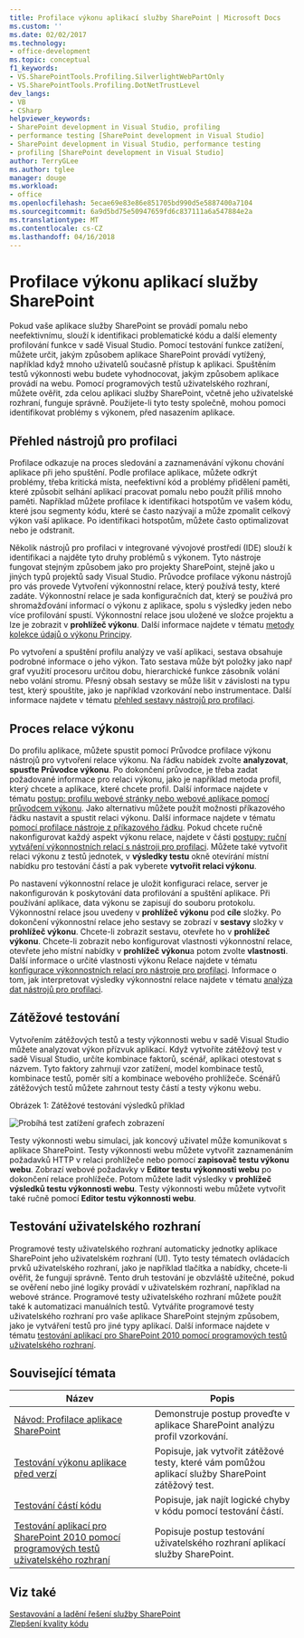 ```yaml
---
title: Profilace výkonu aplikací služby SharePoint | Microsoft Docs
ms.custom: ''
ms.date: 02/02/2017
ms.technology:
- office-development
ms.topic: conceptual
f1_keywords:
- VS.SharePointTools.Profiling.SilverlightWebPartOnly
- VS.SharePointTools.Profiling.DotNetTrustLevel
dev_langs:
- VB
- CSharp
helpviewer_keywords:
- SharePoint development in Visual Studio, profiling
- performance testing [SharePoint development in Visual Studio]
- SharePoint development in Visual Studio, performance testing
- profiling [SharePoint development in Visual Studio]
author: TerryGLee
ms.author: tglee
manager: douge
ms.workload:
- office
ms.openlocfilehash: 5ecae69e83e86e851705bd990d5e5887400a7104
ms.sourcegitcommit: 6a9d5bd75e50947659fd6c837111a6a547884e2a
ms.translationtype: MT
ms.contentlocale: cs-CZ
ms.lasthandoff: 04/16/2018
---
```

# <a name="profiling-the-performance-of-sharepoint-applications"></a>Profilace výkonu aplikací služby SharePoint
 
Pokud vaše aplikace služby SharePoint se provádí pomalu nebo neefektivnímu, slouží k identifikaci problematické kódu a další elementy profilování funkce v sadě Visual Studio. Pomocí testování funkce zatížení, můžete určit, jakým způsobem aplikace SharePoint provádí vytížený, například když mnoho uživatelů současně přístup k aplikaci. Spuštěním testů výkonnosti webu budete vyhodnocovat, jakým způsobem aplikace provádí na webu. Pomocí programových testů uživatelského rozhraní, můžete ověřit, zda celou aplikaci služby SharePoint, včetně jeho uživatelské rozhraní, funguje správně. Použijete-li tyto testy společně, mohou pomoci identifikovat problémy s výkonem, před nasazením aplikace.

## <a name="profiling-tools-overview"></a>Přehled nástrojů pro profilaci

Profilace odkazuje na proces sledování a zaznamenávání výkonu chování aplikace při jeho spuštění. Podle profilace aplikace, můžete odkrýt problémy, třeba kritická místa, neefektivní kód a problémy přidělení paměti, které způsobit selhání aplikací pracovat pomalu nebo použít příliš mnoho paměti. Například můžete profilace k identifikaci hotspotům ve vašem kódu, které jsou segmenty kódu, které se často nazývají a může zpomalit celkový výkon vaší aplikace. Po identifikaci hotspotům, můžete často optimalizovat nebo je odstranit.

Několik nástrojů pro profilaci v integrované vývojové prostředí (IDE) slouží k identifikaci a najděte tyto druhy problémů s výkonem. Tyto nástroje fungovat stejným způsobem jako pro projekty SharePoint, stejně jako u jiných typů projektů sady Visual Studio. Průvodce profilace výkonu nástrojů pro vás provede Vytvoření výkonnostní relace, který používá testy, které zadáte. Výkonnostní relace je sada konfiguračních dat, který se používá pro shromažďování informací o výkonu z aplikace, spolu s výsledky jeden nebo více profilování spustí. Výkonnostní relace jsou uložené ve složce projektu a lze je zobrazit v **prohlížeč výkonu**. Další informace najdete v tématu [metody kolekce údajů o výkonu Principy](/visualstudio/profiling/understanding-performance-collection-methods).

Po vytvoření a spuštění profilu analýzy ve vaší aplikaci, sestava obsahuje podrobné informace o jeho výkon. Tato sestava může být položky jako např graf využití procesoru určitou dobu, hierarchické funkce zásobník volání nebo volání stromu. Přesný obsah sestavy se může lišit v závislosti na typu test, který spouštíte, jako je například vzorkování nebo instrumentace. Další informace najdete v tématu [přehled sestavy nástrojů pro profilaci](http://go.microsoft.com/fwlink/?LinkId=224689).

## <a name="performance-session-process"></a>Proces relace výkonu

Do profilu aplikace, můžete spustit pomocí Průvodce profilace výkonu nástrojů pro vytvoření relace výkonu. Na řádku nabídek zvolte **analyzovat**, **spusťte Průvodce výkonu**. Po dokončení průvodce, je třeba zadat požadované informace pro relaci výkonu, jako je například metoda profil, který chcete a aplikace, které chcete profil. Další informace najdete v tématu [postup: profilu webové stránky nebo webové aplikace pomocí průvodcem výkonu](http://go.microsoft.com/fwlink/?LinkId=224692). Jako alternativu můžete použít možnosti příkazového řádku nastavit a spustit relaci výkonu. Další informace najdete v tématu [pomocí profilace nástroje z příkazového řádku](http://go.microsoft.com/fwlink/?LinkId=224703). Pokud chcete ručně nakonfigurovat každý aspekt výkonu relace, najdete v části [postupy: ruční vytváření výkonnostních relací s nástroji pro profilaci](http://go.microsoft.com/fwlink/?LinkId=224691). Můžete také vytvořit relaci výkonu z testů jednotek, v **výsledky testu** okně otevírání místní nabídku pro testování částí a pak vyberete **vytvořit relaci výkonu**.


Po nastavení výkonnostní relace je uložit konfiguraci relace, server je nakonfigurován k poskytování data profilování a spuštění aplikace. Při používání aplikace, data výkonu se zapisují do souboru protokolu. Výkonnostní relace jsou uvedeny v **prohlížeč výkonu** pod **cíle** složky. Po dokončení výkonnostní relace jeho sestavy se zobrazí v **sestavy** složky v **prohlížeč výkonu**. Chcete-li zobrazit sestavu, otevřete ho v **prohlížeč výkonu**. Chcete-li zobrazit nebo konfigurovat vlastnosti výkonnostní relace, otevřete jeho místní nabídky v **prohlížeč výkonu**a potom zvolte **vlastnosti**. Další informace o určité vlastnosti výkonu Relace najdete v tématu [konfigurace výkonnostních relací pro nástroje pro profilaci](http://go.microsoft.com/fwlink/?LinkId=224694). Informace o tom, jak interpretovat výsledky výkonnostní relace najdete v tématu [analýza dat nástrojů pro profilaci](http://go.microsoft.com/fwlink/?LinkId=224704).

## <a name="stress-testing"></a>Zátěžové testování

Vytvořením zátěžových testů a testy výkonnosti webu v sadě Visual Studio můžete analyzovat výkon přízvuk aplikací. Když vytvoříte zátěžový test v sadě Visual Studio, určíte kombinace faktorů, scénář, aplikaci otestovat s názvem. Tyto faktory zahrnují vzor zatížení, model kombinace testů, kombinace testů, poměr sítí a kombinace webového prohlížeče. Scénářů zátěžových testů můžete zahrnout testy částí a testy výkonu webu.

Obrázek 1: Zátěžové testování výsledků příklad

![Probíhá test zatížení grafech zobrazení](../sharepoint/media/load-webgraphs.png "zobrazení grafech spuštění zátěžového testu")

Testy výkonnosti webu simulaci, jak koncový uživatel může komunikovat s aplikace SharePoint. Testy výkonnosti webu můžete vytvořit zaznamenáním požadavků HTTP v relaci prohlížeče nebo pomocí **zapisovač testu výkonu webu**. Zobrazí webové požadavky v **Editor testu výkonnosti webu** po dokončení relace prohlížeče. Potom můžete ladit výsledky v **prohlížeč výsledků testu výkonnosti webu**. Testy výkonnosti webu můžete vytvořit také ručně pomocí **Editor testu výkonnosti webu**.

## <a name="testing-user-interfaces"></a>Testování uživatelského rozhraní

Programové testy uživatelského rozhraní automaticky jednotky aplikace SharePoint jeho uživatelském rozhraní (UI). Tyto testy tématech ovládacích prvků uživatelského rozhraní, jako je například tlačítka a nabídky, chcete-li ověřit, že fungují správně. Tento druh testování je obzvláště užitečné, pokud se ověření nebo jiné logiky provádí v uživatelském rozhraní, například na webové stránce. Programové testy uživatelského rozhraní můžete použít také k automatizaci manuálních testů. Vytváříte programové testy uživatelského rozhraní pro vaše aplikace SharePoint stejným způsobem, jako je vytváření testů pro jiné typy aplikací. Další informace najdete v tématu [testování aplikací pro SharePoint 2010 pomocí programových testů uživatelského rozhraní](/visualstudio/test/testing-sharepoint-2010-applications-with-coded-ui-tests).

## <a name="related-topics"></a>Související témata

|Název|Popis|
|-----------|-----------------|
|[Návod: Profilace aplikace SharePoint](../sharepoint/walkthrough-profiling-a-sharepoint-application.md)|Demonstruje postup proveďte v aplikace SharePoint analýzu profil vzorkování.|
|[Testování výkonu aplikace před verzí](https://www.visualstudio.com/docs/test/performance-testing/run-performance-tests-app-before-release)|Popisuje, jak vytvořit zátěžové testy, které vám pomůžou aplikací služby SharePoint zátěžový test.|
|[Testování částí kódu](/visualstudio/test/unit-test-your-code)|Popisuje, jak najít logické chyby v kódu pomocí testování částí.|
|[Testování aplikací pro SharePoint 2010 pomocí programových testů uživatelského rozhraní](/visualstudio/test/testing-sharepoint-2010-applications-with-coded-ui-tests)|Popisuje postup testování uživatelského rozhraní aplikací služby SharePoint.|

## <a name="see-also"></a>Viz také

[Sestavování a ladění řešení služby SharePoint](../sharepoint/building-and-debugging-sharepoint-solutions.md)  
[Zlepšení kvality kódu](/visualstudio/test/improve-code-quality)